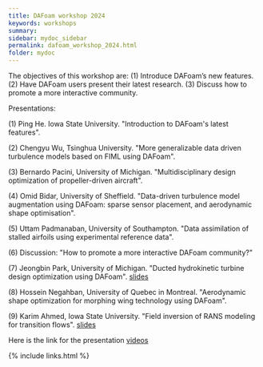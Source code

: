 ```yaml
---
title: DAFoam workshop 2024
keywords: workshops
summary: 
sidebar: mydoc_sidebar
permalink: dafoam_workshop_2024.html
folder: mydoc
---
```


The objectives of this workshop are: (1) Introduce DAFoam’s new features. (2) Have DAFoam users present their latest research. (3) Discuss how to promote a more interactive community.

Presentations:

(1) Ping He. Iowa State University. "Introduction to DAFoam's latest features".

(2) Chengyu Wu, Tsinghua University. "More generalizable data driven turbulence models based on FIML using DAFoam".

(3) Bernardo Pacini, University of Michigan. "Multidisciplinary design optimization of propeller-driven aircraft".

(4) Omid Bidar, University of Sheffield. "Data-driven turbulence model augmentation using DAFoam: sparse sensor placement, and aerodynamic shape optimisation".

(5) Uttam Padmanaban, University of Southampton. "Data assimilation of stalled airfoils using experimental reference data".

(6) Discussion: "How to promote a more interactive DAFoam community?"

(7) Jeongbin Park, University of Michigan. "Ducted hydrokinetic turbine design optimization using DAFoam". [slides](https://dafoam.github.io/images/pdfs/DAFoam_Workshop_2024_Presentation_Jeongbin_Park.pdf)

(8) Hossein Negahban, University of Quebec in Montreal. "Aerodynamic shape optimization for morphing wing technology using DAFoam".

(9) Karim Ahmed, Iowa State University. "Field inversion of RANS modeling for transition flows". [slides](https://dafoam.github.io/images/pdfs/DAFoam_Workshop_2024_Presentation_Karim_Ahmed.pdf)

Here is the link for the presentation [videos](https://www.youtube.com/watch?v=NCNKDXpHJ2w&t)

{% include links.html %}

